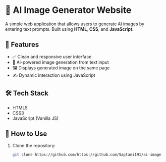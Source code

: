 # 🌄 AI Image Generator Website

A simple web application that allows users to generate AI images by entering text prompts. Built using **HTML**, **CSS**, and **JavaScript**.


## 🚀 Features

- ✅ Clean and responsive user interface
- 🧠 AI-powered image generation from text input
- 🖼 Displays generated image on the same page
- ✍️ Dynamic interaction using JavaScript

## 🛠 Tech Stack

- HTML5
- CSS3
- JavaScript (Vanilla JS)


## 🧾 How to Use

1. Clone the repository:
   ```bash
   git clone https://github.com/https://github.com/Saptami191/ai-image-generator.git
